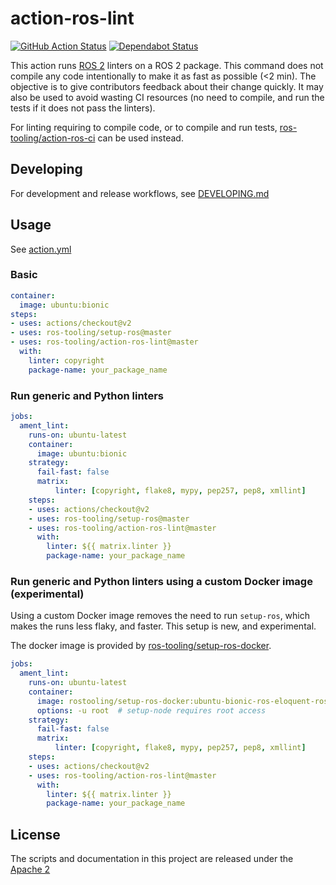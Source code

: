 # action-ros-lint

[![GitHub Action Status](https://github.com/ros-tooling/action-ros-lint/workflows/Test%20action-ros-lint/badge.svg)](https://github.com/ros-tooling/action-ros-lint)
[![Dependabot Status](https://api.dependabot.com/badges/status?host=github&repo=ros-tooling/action-ros-lint)](https://dependabot.com)

This action runs [ROS 2](https://index.ros.org/doc/ros/) linters on a ROS 2 package.
This command does not compile any code intentionally to make it as fast as possible (<2 min).
The objective is to give contributors feedback about their change quickly.
It may also be used to avoid wasting CI resources (no need to compile, and run the tests if it does not pass the linters).

For linting requiring to compile code, or to compile and run tests, [ros-tooling/action-ros-ci] can be used instead.

## Developing

For development and release workflows, see [DEVELOPING.md](DEVELOPING.md)

## Usage

See [action.yml](action.yml)

### Basic

```yaml
container:
  image: ubuntu:bionic
steps:
- uses: actions/checkout@v2
- uses: ros-tooling/setup-ros@master
- uses: ros-tooling/action-ros-lint@master
  with:
    linter: copyright
    package-name: your_package_name
```

### Run generic and Python linters

```yaml
jobs:
  ament_lint:
    runs-on: ubuntu-latest
    container:
      image: ubuntu:bionic
    strategy:
      fail-fast: false
      matrix:
          linter: [copyright, flake8, mypy, pep257, pep8, xmllint]
    steps:
    - uses: actions/checkout@v2
    - uses: ros-tooling/setup-ros@master
    - uses: ros-tooling/action-ros-lint@master
      with:
        linter: ${{ matrix.linter }}
        package-name: your_package_name
```

### Run generic and Python linters using a custom Docker image (experimental)

Using a custom Docker image removes the need to run `setup-ros`, which makes the
runs less flaky, and faster. This setup is new, and experimental.

The docker image is provided by [ros-tooling/setup-ros-docker].

```yaml
jobs:
  ament_lint:
    runs-on: ubuntu-latest
    container:
      image: rostooling/setup-ros-docker:ubuntu-bionic-ros-eloquent-ros-base-latest
      options: -u root  # setup-node requires root access
    strategy:
      fail-fast: false
      matrix:
          linter: [copyright, flake8, mypy, pep257, pep8, xmllint]
    steps:
    - uses: actions/checkout@v2
    - uses: ros-tooling/action-ros-lint@master
      with:
        linter: ${{ matrix.linter }}
        package-name: your_package_name
```

## License

The scripts and documentation in this project are released under the [Apache 2](LICENSE)

[ros-tooling/action-ros-ci]: https://github.com/ros-tooling/action-ros-ci
[ros-tooling/setup-ros-docker]: https://github.com/ros-tooling/setup-ros-docker

